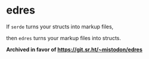 edres
===

If `serde` turns your structs into markup files,

then `edres` turns your markup files into structs.

**Archived in favor of https://git.sr.ht/~mistodon/edres**
